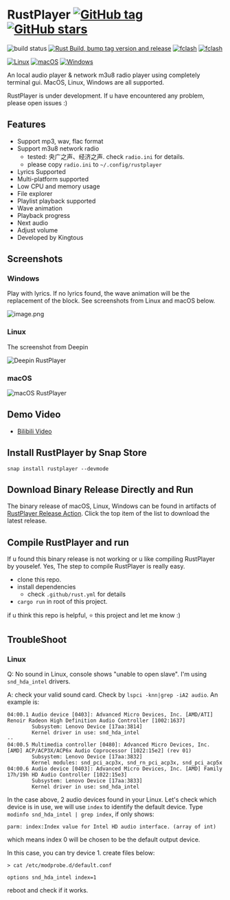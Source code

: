 # RustPlayer [![GitHub tag](https://img.shields.io/github/tag/Kingtous/RustPlayer)](https://GitHub.com/Kingtous/RustPlayer/tags/) [![GitHub stars](https://badgen.net/github/stars/Kingtous/RustPlayer)](https://github.com/Kingtous/RustPlayer/stargazers/)

![build status](https://github.com/Kingtous/RustPlayer/actions/workflows/rust.yml/badge.svg)
[![Rust Build, bump tag version and release](https://github.com/Kingtous/RustPlayer/actions/workflows/rust-release.yml/badge.svg)](https://github.com/Kingtous/RustPlayer/actions/workflows/rust-release.yml)
[![fclash](https://snapcraft.io/fclash/badge.svg)](https://snapcraft.io/fclash)
[![fclash](https://snapcraft.io/fclash/trending.svg?name=0)](https://snapcraft.io/fclash)

[![Linux](https://svgshare.com/i/Zhy.svg)](https://svgshare.com/i/Zhy.svg)
[![macOS](https://svgshare.com/i/ZjP.svg)](https://svgshare.com/i/ZjP.svg)
[![Windows](https://svgshare.com/i/ZhY.svg)](https://svgshare.com/i/ZhY.svg)

An local audio player & network m3u8 radio player using completely terminal gui. MacOS, Linux, Windows are all supported.

RustPlayer is under development. If u have encountered any problem, please open issues :)

## Features

- Support mp3, wav, flac format
- Support m3u8 network radio
    - tested: 央广之声、经济之声. check `radio.ini` for details.
    - please copy `radio.ini` to `~/.config/rustplayer`
- Lyrics Supported
- Multi-platform supported
- Low CPU and memory usage
- File explorer
- Playlist playback supported
- Wave animation
- Playback progress
- Next audio
- Adjust volume
- Developed by Kingtous

## Screenshots

### Windows

Play with lyrics. If no lyrics found, the wave animation will be the replacement of the block. See screenshots from Linux and macOS below.

![image.png](https://s2.loli.net/2022/03/04/SbK6RN7tXAym4g3.png)

### Linux 

The screenshot from Deepin

![Deepin RustPlayer](https://s2.loli.net/2022/03/03/YtJWvnDuV4rHs7T.png)

### macOS

![macOS RustPlayer](https://s2.loli.net/2022/03/03/Z9altpG63qk24W8.png)

## Demo Video

- [Bilibili Video](https://www.bilibili.com/video/BV1T34y1k7Xf)


## Install RustPlayer by Snap Store

`snap install rustplayer --devmode`

## Download Binary Release Directly and Run

The binary release of macOS, Linux, Windows can be found in artifacts of [RustPlayer Release Action](https://github.com/Kingtous/RustPlayer/actions/workflows/rust-release.yml). Click the top item of the list to download the latest release.

## Compile RustPlayer and run

If u found this binary release is not working or u like compiling RustPlayer by youselef. Yes, The step to compile RustPlayer is really easy.

- clone this repo.
- install dependencies
    - check `.github/rust.yml` for details
- `cargo run` in root of this project.

if u think this repo is helpful, ⭐ this project and let me know :)

## TroubleShoot

### Linux

Q: No sound in Linux, console shows "unable to open slave". I'm using `snd_hda_intel` drivers.

A: check your valid sound card. Check by `lspci -knn|grep -iA2 audio`. An example is:
```
04:00.1 Audio device [0403]: Advanced Micro Devices, Inc. [AMD/ATI] Renoir Radeon High Definition Audio Controller [1002:1637]
        Subsystem: Lenovo Device [17aa:3814]
        Kernel driver in use: snd_hda_intel
--
04:00.5 Multimedia controller [0480]: Advanced Micro Devices, Inc. [AMD] ACP/ACP3X/ACP6x Audio Coprocessor [1022:15e2] (rev 01)
        Subsystem: Lenovo Device [17aa:3832]
        Kernel modules: snd_pci_acp3x, snd_rn_pci_acp3x, snd_pci_acp5x
04:00.6 Audio device [0403]: Advanced Micro Devices, Inc. [AMD] Family 17h/19h HD Audio Controller [1022:15e3]
        Subsystem: Lenovo Device [17aa:3833]
        Kernel driver in use: snd_hda_intel
```

In the case above, 2 audio devices found in your Linux. Let's check which device is in use, we will use `index` to identify the default device. Type `modinfo snd_hda_intel | grep index`, if only shows:

```
parm: index:Index value for Intel HD audio interface. (array of int)
```

which means index 0 will be chosen to be the default output device.

In this case, you can try device 1. create files below:
```shell
> cat /etc/modprobe.d/default.conf                

options snd_hda_intel index=1
```

reboot and check if it works.